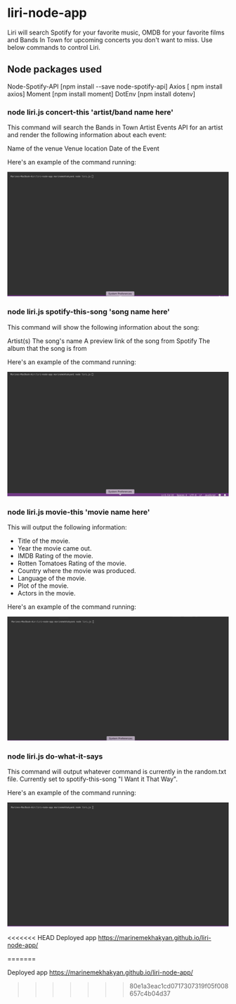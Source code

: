 # liri-node-app

Liri will search Spotify for your favorite music, OMDB for your favorite films and Bands In Town for upcoming concerts you don't want to miss. Use below commands to control Liri.

## Node packages used

Node-Spotify-API [npm install --save node-spotify-api]
Axios [ npm install axios]
Moment [npm install moment]
DotEnv [npm install dotenv]

### node liri.js concert-this 'artist/band name here'

This command will search the Bands in Town Artist Events API for an artist and render the following information about each event:

Name of the venue
Venue location
Date of the Event

Here's an example of the command running:

![](https://raw.githubusercontent.com/marinemekhakyan/liri-node-app/master/screenshots/concert-this.gif)

### node liri.js spotify-this-song 'song name here'

This command will show the following information about the song:

Artist(s)
The song's name
A preview link of the song from Spotify
The album that the song is from

Here's an example of the command running:

![](https://raw.githubusercontent.com/marinemekhakyan/liri-node-app/master/screenshots/spotify-this-song.gif)

### node liri.js movie-this 'movie name here'

This will output the following information:

* Title of the movie.
* Year the movie came out.
* IMDB Rating of the movie.
* Rotten Tomatoes Rating of the movie.
* Country where the movie was produced.
* Language of the movie.
* Plot of the movie.
* Actors in the movie.

Here's an example of the command running:

![](https://raw.githubusercontent.com/marinemekhakyan/liri-node-app/master/screenshots/movie-this.gif)

### node liri.js do-what-it-says

This command will output whatever command is currently in the random.txt file. Currently set to spotify-this-song "I Want it That Way". 

Here's an example of the command running:

![](https://raw.githubusercontent.com/marinemekhakyan/liri-node-app/master/screenshots/do-what-it-says.gif)

<<<<<<< HEAD
Deployed app https://marinemekhakyan.github.io/liri-node-app/

=======

Deployed app https://marinemekhakyan.github.io/liri-node-app/
>>>>>>> 80e1a3eac1cd0717307319f05f008657c4b04d37



